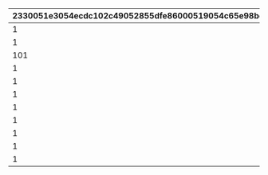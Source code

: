 |2330051e3054ecdc102c49052855dfe86000519054c65e98bdd406cd06f5dbc3|add7f5499c322748436da3765f3154ceb75aeaa5f14ebc52e276f9b27cac702b|4c4420f9d4975442d9f14ebd9f38d2d5dbbf8425c8645f316d81650152479122|d87c4d6f20adf75f0e04318cda903a9860a5079e5a133ec90b9c6013bca5aca2|b90b58ddb8970796a39f6bda5d0ca0ff470485de286a68d21a7279c1eb9f2f40|d91aed077842dac58bb03dc4fd337a76d38bf08d6fccb0e4a4bcd9d793f7154d|
| --- | --- | --- | --- | --- | --- |
|1|1|102013011|10201|5201087|301|
|1|1|102014021|10201|5201081|402|
|101|0|102014022|10201|5201082|402|
|1|1|102015011|10201|5201066|501|
|1|2|102015012|10201|5201067|501|
|1|3|102015013|10201|5201068|501|
|1|4|102015014|10201|5201069|501|
|1|5|102015015|10201|5201070|501|
|1|6|102015016|10201|5201071|501|
|1|7|102015017|10201|5201072|501|
|1|8|102015018|10201|5201073|501|